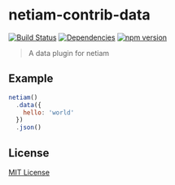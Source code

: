 # netiam-contrib-data

[![Build Status](https://travis-ci.org/netiam/netiam-contrib-data.svg)](https://travis-ci.org/netiam/netiam-contrib-data)
[![Dependencies](https://david-dm.org/netiam/netiam-contrib-data.svg)](https://david-dm.org/netiam/netiam-contrib-data)
[![npm version](https://badge.fury.io/js/netiam-contrib-data.svg)](http://badge.fury.io/js/netiam-contrib-data)

> A data plugin for netiam

## Example

```js
netiam()
  .data({
    hello: 'world'
  })
  .json()
```

## License

[MIT License](http://en.wikipedia.org/wiki/MIT_License)
